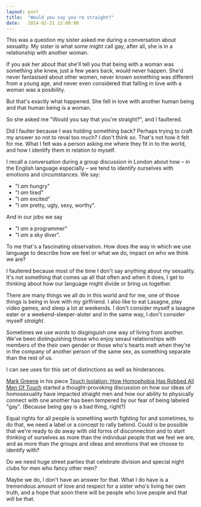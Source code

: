 ```yaml
---
layout: post
title:  "Would you say you're straight?"
date:   2014-02-21 12:00:00
---
```


This was a question my sister asked me during a conversation about sexuality. My sister is what some might call gay, after all, she is in a relationship with another woman.

If you ask her about that she'll tell you that being with a woman was something she knew, just a few years back, would never happen. She'd never fantasised about other women, never known something was different from a young age, and never even considered that falling in love with a woman was a posibility.

But that's exactly what happened. She fell in love with another human being and that human being is a woman.

So she asked me "Would you say that you're straight?", and I faultered.

Did I faulter because I was holding something back? Perhaps trying to craft my answer so not to reval too much? I don't think so. That's not how it felt for me. What I felt was a person asking me where they fit in to the world, and how I identify them in relation to myself.

I recall a conversation during a group discussion in London about how – in the English language especially – we tend to identify ourselves with emotions and circumstances. We say: 

* "I *am* hungry"
* "I *am* tired"
* "I *am* excited"
* "I *am* pretty, ugly, sexy, worthy". 

And in our jobs we say 

* "I *am* a programmer"
* "I *am* a sky diver".

To me that's a fascinating observation. How does the way in which we use language to describe how we feel or what we do, impact on who we think we are?

I faultered because most of the time I don't say anything about my sexuality. It's not something that comes up all that often and when it does, I get to thinking about how our language might divide or bring us together.

There are many things we all do in this world and for me, one of those things is being in love with my girlfriend. I also like to eat Lasagne, play video games, and sleep a lot at weekends.
I don't consider myself a lasagne eater or a weekend-sleeper-aloter and in the same way, I don't consider myself *straight*.

Sometimes we use words to disginguish one way of living from another. We've been distinguishing those who enjoy sexaul relationships with members of the their own gender or those who's hearts melt when they're in the company of another person of the same sex, as something separate than the rest of us.

I can see uses for this set of distinctions as well as hinderances.

[Mark Greene](http://goodmenproject.com/author/mark-greene/) in his piece [Touch Isolation: How Homophobia Has Robbed All Men Of Touch](http://goodmenproject.com/featured-content/megasahd-touch-isolation-how-homophobia-has-robbed-men-of-touch/) started a thought-provoking discussion on how our ideas of homosexuality have impacted straight men and how our ability to physically connect with one another has been tempered by our fear of being labeled "gay". (Because being gay is a bad thing, right?)

Equal rights for all people is something worth fighting for and sometimes, to do that, we need a label or a concept to rally behind. Could is be possible that we're ready to do away with old forms of disconnection and to start thinking of ourselves as more than the individual people that we feel we are, and as more than the groups and ideas and emotions that we choose to identify with?

Do we need huge street parties that celebrate division and special night clubs for men who fancy other men?

Maybe we do, I don't have an answer for that. What I do have is a tremendous amount of love and respect for a sister who's living her own truth, and a hope that soon there will be people who love people and that will be that.

